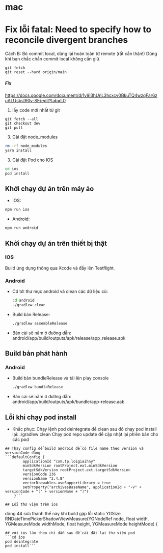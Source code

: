 # mac
# Fix lỗi fatal: Need to specify how to reconcile divergent branches

Cách B: Bỏ commit local, dùng lại hoàn toàn từ remote (rất cẩn thận!)
Dùng khi bạn chắc chắn commit local không cần giữ.
```
git fetch
git reset --hard origin/main
```
##### Fix 

https://docs.google.com/document/d/1v9l3hUnL3hcxcv0BkuTQ4wzqFar6zuALUsbst90v-SE/edit?tab=t.0

1. lấy code mới nhất từ git
```
git fetch --all
git checkout dev
git pull
```

3. Cài đặt node_modules

```sh
rm -rf node_modules
yarn install
```

3. Cài đặt Pod cho IOS

```sh
cd ios
pod install
```

## Khởi chạy dự án trên máy ảo

- IOS:

```sh
npm run ios
```

- Android:

```sh
npm run android
```

## Khởi chạy dự án trên thiết bị thật

### IOS

Build ứng dụng thông qua Xcode và đẩy lên Testflight.

### Android

- Cd tới thư mục android và clean các dữ liệu cũ:
  ```sh
  cd android
  ./gradlew clean
  ```
- Build bản Release:
  ```sh
  ./gradlew assembleRelease
  ```
- Bản cài sẽ nằm ở đường dẫn: android/app/build/outputs/apk/release/app_release.apk

## Build bản phát hành

### Android

- Build bản bundleRelease và tải lên play console
  ```sh
  ./gradlew bundleRelease
  ```
- Bản cài sẽ nằm ở đường dẫn: android/app/build/outputs/apk/bundle/app-release.aab
## Lỗi khi chạy pod install
- Khắc phục: 
Chạy lệnh pod deintegrate để clean sau đó chạy pod install lại: ./gradlew clean
Chạy pod repo update để cập nhật lại phiên bản cho các pod
```
## Thay config để build android để có file name theo version và versionCode đúng
```defaultConfig {
        applicationId "com.tp.loigiaihay"
        minSdkVersion rootProject.ext.minSdkVersion
        targetSdkVersion rootProject.ext.targetSdkVersion
        versionCode 236
        versionName "2.4.8"
        vectorDrawables.useSupportLibrary = true
        setProperty("archivesBaseName", applicationId + "-v" + versionCode + "(" + versionName + ")")
    }```

## Lỗi thư viện trên ios
```
dòng 44 sửa thành thế này khi build gặp lỗi
static YGSize RNDateTimePickerShadowViewMeasure(YGNodeRef node, float width, YGMeasureMode widthMode, float height, YGMeasureMode heightMode)
{
```
## với ios làm theo chỉ dẫn sau để cài đặt lại thư viện pod
```cd ios
pod deintegrate
pod install```

